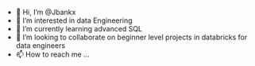- 👋 Hi, I’m @Jbankx
- 👀 I’m interested in data Engineering
- 🌱 I’m currently learning advanced SQL
- 💞️ I’m looking to collaborate on beginner level projects in databricks for data engineers
- 📫 How to reach me ...

<!---
Jbankx/Jbankx is a ✨ special ✨ repository because its `README.md` (this file) appears on your GitHub profile.
You can click the Preview link to take a look at your changes.
--->
